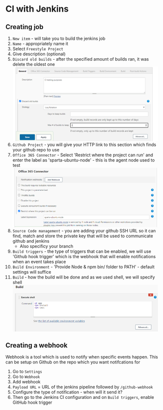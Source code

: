 # CI with Jenkins

## Creating  job
1. `New item` - will take you to build the jenkins job
2. `Name` - appropriately name it
3. Select `Freestyle Project`
4. Give description (optional)
5. `Discard old builds` - after the specified amount of builds ran, it was delete the oldest one
   ![Alt text](Images/old-builds.png)
6. `Github Project` - you will give your HTTP link to this section which finds your github repo to use
7. `Office 365 Connector` - Select 'Restrict where the project can run' and enter the label as 'sparta-ubuntu-node' - this is the agent node used to test 
   ![Alt text](Images/agent.png)
8. `Source Code management` - you are adding your github SSH URL so it can find, match and store the private key that will be used to communicate github and jenkins
   - Also specificy your branch
9. `Build triggers` - the type of triggers that can be enabled, we will use 'Github hook trigger' which is the webhook that will enable notifications when an event takes place 
10. `Build Environment` - 'Provide Node & npm bin/ folder to PATH' - default settings will suffice
11. `Build` - how the build will be done and as we used shell, we will specify shell
    ![Alt text](Images/build.png)


## Creating a webhook 
Webhook is a tool which is used to notify when specific events happen. This can be setup on Github on the repo which you want notifcations for
1. Go to `Settings`
2. Go to `Webhook`
3. Add webhook
4. `Payload URL` = URL of the jenkins pipeline followed by `/github-webhook`
5. Configure the type of notification - when will it send it?
6. Then go to the Jenkins CI configuration and on `Build triggers`, enable GitHub hook trigger

